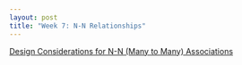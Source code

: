 ```yaml
--- 
layout: post
title: "Week 7: N-N Relationships"
---
```

<a href="https://ctools.umich.edu/access/content/group/d43a1790-30bb-4a7a-00ee-e7205d3aefb5/screencasts/SI%20539%20-%20Many%20to%20Many%20Association%20-%20Categories.mov">Design Considerations for N-N (Many to Many) Associations</a>
